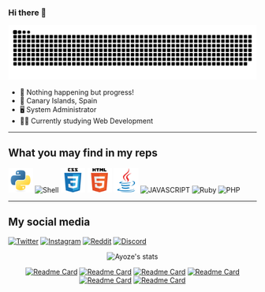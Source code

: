 ### Hi there 👋

![GitHub Snake](https://github.com/Aeyoz/Aeyoz/blob/output/github-contribution-grid-snake.svg)

+ 🚀 Nothing happening but progress!
+ 🌴 Canary Islands, Spain 
+ 🖥️ System Administrator
+ 🧑‍💻 Currently studying Web Development 

----
## What you may find in my reps

<img src="https://raw.githubusercontent.com/devicons/devicon/master/icons/python/python-original.svg" alt="Python" width=50px></img>
<img src="https://github.com/sdelquin/pro/raw/main/ut0/images/bash.png" alt="Shell" width=50px></img>
<img src="https://raw.githubusercontent.com/devicons/devicon/master/icons/css3/css3-original-wordmark.svg" alt="CSS" width=50px></img>
<img src="https://raw.githubusercontent.com/devicons/devicon/master/icons/html5/html5-original-wordmark.svg" alt="HTML5" width=50px></img>
<img src="https://raw.githubusercontent.com/devicons/devicon/master/icons/java/java-original.svg" alt="JAVA" width=50px></img>
<img src="https://cdn.iconscout.com/icon/free/png-128/javascript-3629449-3031512.png" alt="JAVASCRIPT" width=50px></img>
<img src="https://upload.wikimedia.org/wikipedia/commons/thumb/7/73/Ruby_logo.svg/1200px-Ruby_logo.svg.png" alt="Ruby" width=50px></img>
<img src="https://www.php.net/images/logos/php-logo.svg" alt="PHP" width=100px></img>

----
## My social media

<a href="https://twitter.com/El_Payo_"><img src="https://abs.twimg.com/responsive-web/client-web/icon-svg.168b89da.svg" alt="Twitter" width=50px></a>
<a href="https://www.instagram.com/aeyoz__/"><img src="https://static.cdninstagram.com/rsrc.php/v3/yG/r/De-Dwpd5CHc.png" alt="Instagram" width=50px></a>
<a href="https://www.reddit.com/user/pay1sus"><img src="https://www.redditstatic.com/desktop2x/img/favicon/apple-icon-57x57.png" alt="Reddit" width=50px></a>
<a href="https://discord.com/users/501468024281366528"><img src="https://discord.com/assets/847541504914fd33810e70a0ea73177e.ico" alt="Discord" width=50px></a>

<center>

![Ayoze's stats](https://github-readme-stats.vercel.app/api?username=ElPayo&count_private=true&theme=material-palenight)

[![Readme Card](https://github-readme-stats.vercel.app/api/pin/?username=ElPayo&repo=add2122-ayoze-hernandez&theme=material-palenight)](https://github.com/Aeyoz/add2122-ayoze-hernandez)
[![Readme Card](https://github-readme-stats.vercel.app/api/pin/?username=ElPayo&repo=SRD&theme=material-palenight)](https://github.com/Aeyoz/SRD)
[![Readme Card](https://github-readme-stats.vercel.app/api/pin/?username=ElPayo&repo=pro&theme=material-palenight)](https://github.com/Aeyoz/pro)
[![Readme Card](https://github-readme-stats.vercel.app/api/pin/?username=ElPayo&repo=pro_te_t1&theme=material-palenight)](https://github.com/Aeyoz/pro_te_t1)
[![Readme Card](https://github-readme-stats.vercel.app/api/pin/?username=ElPayo&repo=sgy15_ayoze&theme=material-palenight)](https://github.com/Aeyoz/sgy15_ayoze)
[![Readme Card](https://github-readme-stats.vercel.app/api/pin/?username=ElPayo&repo=imw15_ayoze&theme=material-palenight)](https://github.com/Aeyoz/imw15_ayoze)

</center>
